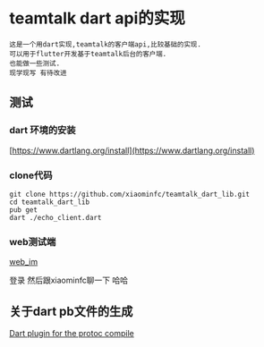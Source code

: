 # teamtalk dart api的实现

```
这是一个用dart实现,teamtalk的客户端api,比较基础的实现.
可以用于flutter开发基于teamtalk后台的客户端.
也能做一些测试.
现学现写 有待改进
```


## 测试

### dart 环境的安装

[https://www.dartlang.org/install](https://www.dartlang.org/install)


### clone代码 

```
git clone https://github.com/xiaominfc/teamtalk_dart_lib.git
cd teamtalk_dart_lib
pub get
dart ./echo_client.dart

```

### web测试端

[web_im](http://chat.xiaominfc.com/im)

登录 然后跟xiaominfc聊一下 哈哈




## 关于dart pb文件的生成

[Dart plugin for the protoc compile](https://github.com/dart-lang/protobuf/tree/master/protoc_plugin)
